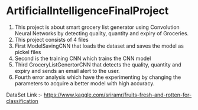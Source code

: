 # ArtificialIntelligenceFinalProject

1) This project is about smart grocery list generator using Convolution Neural Networks by detecting quality, quantity and expiry of Groceries.
2) This project consists of 4 files 
3) First ModelSavingCNN that loads the dataset and saves the model as pickel files
4) Second is the training CNN which trains the CNN model
5) Third GroceryListGenertorCNN that detects the quality, quantity and expiry and sends an email alert to the user.
6) Fourth error analysis which have the experimenting by changing the parameters to acquire a better model with high accuracy.

DataSet Link :- https://www.kaggle.com/sriramr/fruits-fresh-and-rotten-for-classification
